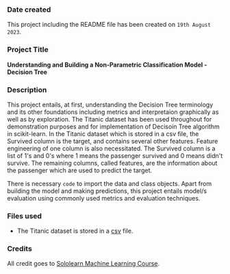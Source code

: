 ### Date created
This project including the README file has been created on `19th August 2023`.

### Project Title
**Understanding and Building a Non-Parametric Classification Model - Decision Tree**

### Description
This project entails, at first, understanding the Decision Tree terminology and its other foundations including metrics and interpretaion graphically as well as by exploration. The Titanic dataset has been used throughout for demonstration purposes and for implementation of Decisoin Tree algorithm in scikit-learn. In the Titanic dataset which is stored in a csv file, the Survived column is the target, and contains several other features. Feature engineering of one column is also necessitated. The Survived column is a list of 1's and 0's where 1 means the passenger survived and 0 means didn't survive. The remaining columns, called features, are the information about the passenger which are used to predict the target.

There is necessary `code` to import the data and class objects. Apart from building the model and making predictions, this project entails model/s evaluation using commonly used metrics and evaluation techniques.

### Files used
* The Titanic dataset is stored in a [csv](https://sololearn.com/uploads/files/titanic.csv) file.

### Credits
All credit goes to [Sololearn Machine Learning Course](https://www.sololearn.com/learn/courses/le-machine-learning).